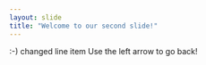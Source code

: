 ```yaml
---
layout: slide
title: "Welcome to our second slide!"
---
```

:-) changed line item 
Use the left arrow to go back!
